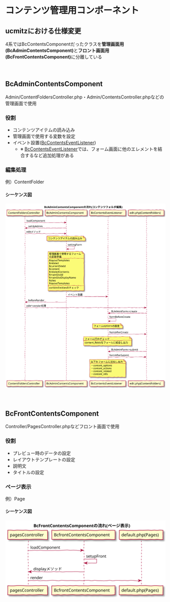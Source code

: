 # コンテンツ管理用コンポーネント

## ucmitzにおける仕様変更

4系ではBcContentsComponentだったクラスを<b>管理画面用(BcAdminContentsComponent)</b>と<b>フロント画面用(BcFrontContentsComponent)</b>に分離している

　
## BcAdminContentsComponent

Admin/ContentFoldersController.php・Admin/ContentsController.phpなどの管理画面で使用

### 役割

- コンテンツアイテムの読み込み
- 管理画面で使用する変数を設定
- イベント設置(<u>BcContentsEventListener</u>)
  - ※ <u>BcContentsEventListener</u>では、フォーム画面に他のエレメントを結合するなど追加処理がある

### 編集処理

例）ContentFolder

#### シーケンス図

![シーケンス図：コンテンツフォルダ編集](../../svg/sequence/bc_admin_contents_component.svg)

　
## BcFrontContentsComponent

Controller/PagesController.phpなどフロント画面で使用

### 役割

- プレビュー時のデータの設定
- レイアウトテンプレートの設定
- 説明文
- タイトルの設定

### ページ表示

例）Page

#### シーケンス図

![シーケンス図：ページ表示](../../svg/sequence/bc_front_contents_component.svg)
